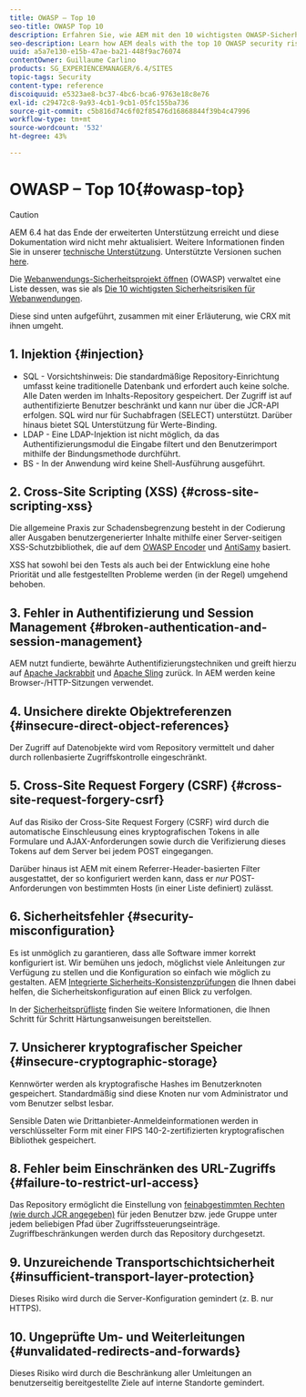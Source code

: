 ```yaml
---
title: OWASP – Top 10
seo-title: OWASP Top 10
description: Erfahren Sie, wie AEM mit den 10 wichtigsten OWASP-Sicherheitsrisiken umgeht.
seo-description: Learn how AEM deals with the top 10 OWASP security risks.
uuid: a5a7e130-e15b-47ae-ba21-448f9ac76074
contentOwner: Guillaume Carlino
products: SG_EXPERIENCEMANAGER/6.4/SITES
topic-tags: Security
content-type: reference
discoiquuid: e5323ae8-bc37-4bc6-bca6-9763e18c8e76
exl-id: c29472c8-9a93-4cb1-9cb1-05fc155ba736
source-git-commit: c5b816d74c6f02f85476d16868844f39b4c47996
workflow-type: tm+mt
source-wordcount: '532'
ht-degree: 43%

---
```


# OWASP – Top 10{#owasp-top}

>[!CAUTION]
>
>AEM 6.4 hat das Ende der erweiterten Unterstützung erreicht und diese Dokumentation wird nicht mehr aktualisiert. Weitere Informationen finden Sie in unserer [technische Unterstützung](https://helpx.adobe.com/de/support/programs/eol-matrix.html). Unterstützte Versionen suchen [here](https://experienceleague.adobe.com/docs/?lang=de).

Die [Webanwendungs-Sicherheitsprojekt öffnen](https://www.owasp.org) (OWASP) verwaltet eine Liste dessen, was sie als [Die 10 wichtigsten Sicherheitsrisiken für Webanwendungen](https://www.owasp.org/index.php/OWASP_Top_Ten_Project).

Diese sind unten aufgeführt, zusammen mit einer Erläuterung, wie CRX mit ihnen umgeht.

## 1. Injektion {#injection}

* SQL - Vorsichtshinweis: Die standardmäßige Repository-Einrichtung umfasst keine traditionelle Datenbank und erfordert auch keine solche. Alle Daten werden im Inhalts-Repository gespeichert. Der Zugriff ist auf authentifizierte Benutzer beschränkt und kann nur über die JCR-API erfolgen. SQL wird nur für Suchabfragen (SELECT) unterstützt. Darüber hinaus bietet SQL Unterstützung für Werte-Binding.
* LDAP - Eine LDAP-Injektion ist nicht möglich, da das Authentifizierungsmodul die Eingabe filtert und den Benutzerimport mithilfe der Bindungsmethode durchführt.
* BS - In der Anwendung wird keine Shell-Ausführung ausgeführt.

## 2. Cross-Site Scripting (XSS) {#cross-site-scripting-xss}

Die allgemeine Praxis zur Schadensbegrenzung besteht in der Codierung aller Ausgaben benutzergenerierter Inhalte mithilfe einer Server-seitigen XSS-Schutzbibliothek, die auf dem [OWASP Encoder](https://www.owasp.org/index.php/OWASP_Java_Encoder_Project) und [AntiSamy](https://www.owasp.org/index.php/Category:OWASP_AntiSamy_Project) basiert.

XSS hat sowohl bei den Tests als auch bei der Entwicklung eine hohe Priorität und alle festgestellten Probleme werden (in der Regel) umgehend behoben.

## 3. Fehler in Authentifizierung und Session Management {#broken-authentication-and-session-management}

AEM nutzt fundierte, bewährte Authentifizierungstechniken und greift hierzu auf [Apache Jackrabbit](https://jackrabbit.apache.org/) und [Apache Sling](https://sling.apache.org/) zurück. In AEM werden keine Browser-/HTTP-Sitzungen verwendet.

## 4. Unsichere direkte Objektreferenzen {#insecure-direct-object-references}

Der Zugriff auf Datenobjekte wird vom Repository vermittelt und daher durch rollenbasierte Zugriffskontrolle eingeschränkt.

## 5. Cross-Site Request Forgery (CSRF) {#cross-site-request-forgery-csrf}

Auf das Risiko der Cross-Site Request Forgery (CSRF) wird durch die automatische Einschleusung eines kryptografischen Tokens in alle Formulare und AJAX-Anforderungen sowie durch die Verifizierung dieses Tokens auf dem Server bei jedem POST eingegangen.

Darüber hinaus ist AEM mit einem Referrer-Header-basierten Filter ausgestattet, der so konfiguriert werden kann, dass er *nur* POST-Anforderungen von bestimmten Hosts (in einer Liste definiert) zulässt.

## 6. Sicherheitsfehler {#security-misconfiguration}

Es ist unmöglich zu garantieren, dass alle Software immer korrekt konfiguriert ist. Wir bemühen uns jedoch, möglichst viele Anleitungen zur Verfügung zu stellen und die Konfiguration so einfach wie möglich zu gestalten. AEM [Integrierte Sicherheits-Konsistenzprüfungen](/help/sites-administering/operations-dashboard.md) die Ihnen dabei helfen, die Sicherheitskonfiguration auf einen Blick zu verfolgen.

In der [Sicherheitsprüfliste](/help/sites-administering/security-checklist.md) finden Sie weitere Informationen, die Ihnen Schritt für Schritt Härtungsanweisungen bereitstellen.

## 7. Unsicherer kryptografischer Speicher {#insecure-cryptographic-storage}

Kennwörter werden als kryptografische Hashes im Benutzerknoten gespeichert. Standardmäßig sind diese Knoten nur vom Administrator und vom Benutzer selbst lesbar.

Sensible Daten wie Drittanbieter-Anmeldeinformationen werden in verschlüsselter Form mit einer FIPS 140-2-zertifizierten kryptografischen Bibliothek gespeichert.

## 8. Fehler beim Einschränken des URL-Zugriffs {#failure-to-restrict-url-access}

Das Repository ermöglicht die Einstellung von [feinabgestimmten Rechten (wie durch JCR angegeben)](https://www.adobe.io/experience-manager/reference-materials/spec/jcr/2.0/16_Access_Control_Management.html) für jeden Benutzer bzw. jede Gruppe unter jedem beliebigen Pfad über Zugriffssteuerungseinträge. Zugriffbeschränkungen werden durch das Repository durchgesetzt.

## 9. Unzureichende Transportschichtsicherheit {#insufficient-transport-layer-protection}

Dieses Risiko wird durch die Server-Konfiguration gemindert (z. B. nur HTTPS).

## 10. Ungeprüfte Um- und Weiterleitungen {#unvalidated-redirects-and-forwards}

Dieses Risiko wird durch die Beschränkung aller Umleitungen an benutzerseitig bereitgestellte Ziele auf interne Standorte gemindert.
